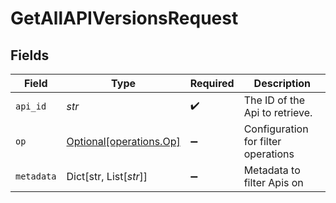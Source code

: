 # GetAllAPIVersionsRequest


## Fields

| Field                                                    | Type                                                     | Required                                                 | Description                                              |
| -------------------------------------------------------- | -------------------------------------------------------- | -------------------------------------------------------- | -------------------------------------------------------- |
| `api_id`                                                 | *str*                                                    | :heavy_check_mark:                                       | The ID of the Api to retrieve.                           |
| `op`                                                     | [Optional[operations.Op]](../../models/operations/op.md) | :heavy_minus_sign:                                       | Configuration for filter operations                      |
| `metadata`                                               | Dict[str, List[*str*]]                                   | :heavy_minus_sign:                                       | Metadata to filter Apis on                               |